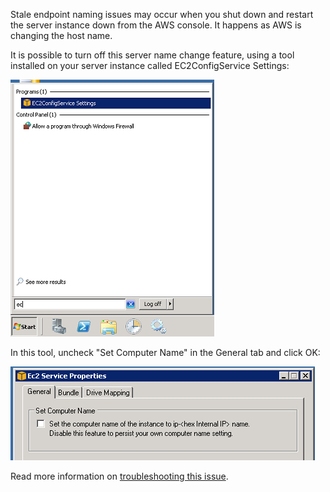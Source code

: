 <!--
title: "Configuring AWS For NServiceBus"
tags: ""
summary: "Stale endpoint naming issues may occur when you shut down and restart the server instance down from the AWS console. It happens as AWS is changing the host name."
-->

Stale endpoint naming issues may occur when you shut down and restart the server instance down from the AWS console. It happens as AWS is changing the host name.

It is possible to turn off this server name change feature, using a tool installed on your server instance called EC2ConfigService Settings:

![EC2 Config Settings](EC2ConfigSettings.png)

In this tool, uncheck "Set Computer Name" in the General tab and click OK:

![](EC2ServiceProperties.png)

Read more information on [troubleshooting this issue](http://christer.dk/post/NServiceBus-on-Amazon-EC2-voodoo.aspx).

